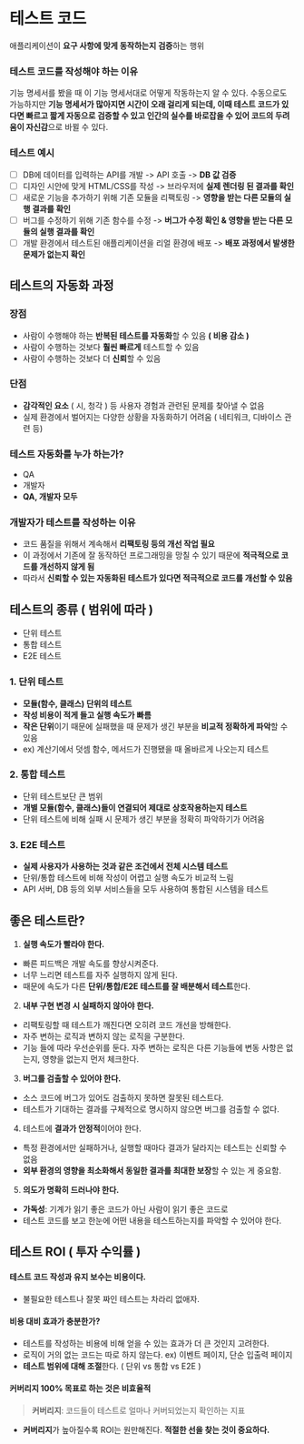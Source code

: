 # 테스트 코드

애플리케이션이 **요구 사항에 맞게 동작하는지 검증**하는 행위

### 테스트 코드를 작성해야 하는 이유

기능 명세서를 봤을 때 이 기능 명세서대로 어떻게 작동하는지 알 수 있다. 수동으로도 가능하지만 **기능 명세서가 많아지면 시간이 오래 걸리게 되는데, 이때 테스트 코드가 있다면 빠르고 짧게 자동으로 검증할 수 있고 인간의 실수를 바로잡을 수 있어 코드의 두려움이 자신감**으로 바뀔 수 있다.

### 테스트 예시

- [ ] DB에 데이터를 입력하는 API를 개발 -> API 호출 -> **DB 값 검증**
- [ ] 디자인 시안에 맞게 HTML/CSS를 작성 -> 브라우저에 **실제 렌더링 된 결과를 확인**
- [ ] 새로운 기능을 추가하기 위해 기존 모듈을 리팩토링 -> **영향을 받는 다른 모듈의 실행 결과를 확인**
- [ ] 버그를 수정하기 위해 기존 함수를 수정 -> **버그가 수정 확인 & 영향을 받는 다른 모듈의 실행 결과를 확인**
- [ ] 개발 환경에서 테스트된 애플리케이션을 리얼 환경에 배포 -> **배포 과정에서 발생한 문제가 없는지 확인**

## 테스트의 자동화 과정

### 장점

- 사람이 수행해야 하는 **반복된 테스트를 자동화**할 수 있음 **( 비용 감소 )**
- 사람이 수행하는 것보다 **훨씬 빠르게** 테스트할 수 있음
- 사람이 수행하는 것보다 더 **신뢰**할 수 있음

### 단점

- **감각적인 요소** ( 시, 청각 ) 등 사용자 경험과 관련된 문제를 찾아낼 수 없음
- 실제 환경에서 벌어지는 다양한 상황을 자동화하기 어려움 ( 네티워크, 디바이스 관련 등)

### 테스트 자동화를 누가 하는가?

- QA
- 개발자
- **QA, 개발자 모두**

### 개발자가 테스트를 작성하는 이유

- 코드 품질을 위해서 계속해서 **리팩토링 등의 개선 작업 필요**
- 이 과정에서 기존에 잘 동작하던 프로그래밍을 망칠 수 있기 때문에 **적극적으로 코드를 개선하지 않게 됨**
- 따라서 **신뢰할 수 있는 자동화된 테스트가 있다면 적극적으로 코드를 개선할 수 있음**

## 테스트의 종류 ( 범위에 따라 )

- 단위 테스트
- 통합 테스트
- E2E 테스트

### 1. 단위 테스트

- **모듈(함수, 클래스) 단위의 테스트**
- **작성 비용이 적게 들고 실행 속도가 빠름**
- **작은 단위**이기 때문에 실패했을 때 문제가 생긴 부분을 **비교적 정확하게 파악**할 수 있음
- ex) 계산기에서 덧셈 함수, 메서드가 진행됐을 때 올바르게 나오는지 테스트

### 2. 통합 테스트

- 단위 테스트보단 큰 범위
- **개별 모듈(함수, 클래스)들이 연결되어 제대로 상호작용하는지 테스트**
- 단위 테스트에 비해 실패 시 문제가 생긴 부분을 정확히 파악하기가 어려움

### 3. E2E 테스트

- **실제 사용자가 사용하는 것과 같은 조건에서 전체 시스템 테스트**
- 단위/통합 테스트에 비해 작성이 어렵고 실행 속도가 비교적 느림
- API 서버, DB 등의 외부 서비스들을 모두 사용하여 통합된 시스템을 테스트

## 좋은 테스트란?

1. **실행 속도가 빨라야 한다.**

- 빠른 피드백은 개발 속도를 향상시켜준다.
- 너무 느리면 테스트를 자주 실행하지 않게 된다.
- 때문에 속도가 다른 **단위/통합/E2E 테스트를 잘 배분해서 테스트**한다.

2. **내부 구현 변경 시 실패하지 않아야 한다.**

- 리팩토링할 때 테스트가 깨진다면 오히려 코드 개선을 방해한다.
- 자주 변하는 로직과 변하지 않는 로직을 구분한다.
- 기능 들에 따라 우선순위를 둔다. 자주 변하는 로직은 다른 기능들에 변동 사항은 없는지, 영향을 없는지 먼저 체크한다.

3. **버그를 검출할 수 있어야 한다.**

- 소스 코드에 버그가 있어도 검출하지 못하면 잘못된 테스트다.
- 테스트가 기대하는 결과를 구체적으로 명시하지 않으면 버그를 검출할 수 없다.

4. 테스트에 **결과가 안정적**이어야 한다.

- 특정 환경에서만 실패하거나, 실행할 때마다 결과가 달라지는 테스트는 신뢰할 수 없음
- **외부 환경의 영향을 최소화해서 동일한 결과를 최대한 보장**할 수 있는 게 중요함.

5. **의도가 명확히 드러나야 한다.**

- **가독성**: 기계가 읽기 좋은 코드가 아닌 사람이 읽기 좋은 코드로
- 테스트 코드를 보고 한눈에 어떤 내용을 테스트하는지를 파악할 수 있어야 한다.

## 테스트 ROI ( 투자 수익률 )

#### 테스트 코드 작성과 유지 보수는 비용이다.

- 불필요한 테스트나 잘못 짜인 테스트는 차라리 없애자.

#### 비용 대비 효과가 충분한가?

- 테스트를 작성하는 비용에 비해 얻을 수 있는 효과가 더 큰 것인지 고려한다.
- 로직이 거의 없는 코드는 따로 하지 않는다. ex) 이벤트 페이지, 단순 입출력 페이지
- **테스트 범위에 대해 조절**한다. ( 단위 vs 통합 vs E2E )

#### 커버리지 100% 목표로 하는 것은 비효율적

> **커버리지**: 코드들이 테스트로 얼마나 커버되었는지 확인하는 지표

- **커버리지**가 높아질수록 ROI는 원만해진다. **적절한 선을 찾는 것이 중요하다.**
